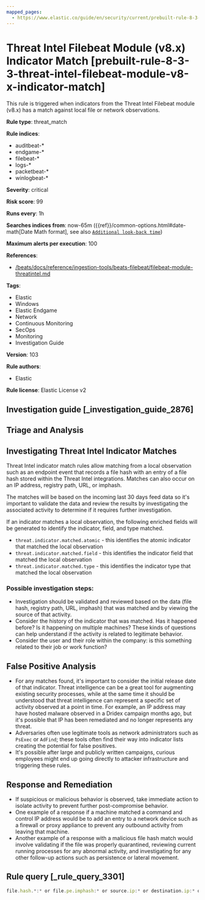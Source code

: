 ```yaml
---
mapped_pages:
  - https://www.elastic.co/guide/en/security/current/prebuilt-rule-8-3-3-threat-intel-filebeat-module-v8-x-indicator-match.html
---
```


# Threat Intel Filebeat Module (v8.x) Indicator Match [prebuilt-rule-8-3-3-threat-intel-filebeat-module-v8-x-indicator-match]

This rule is triggered when indicators from the Threat Intel Filebeat module (v8.x) has a match against local file or network observations.

**Rule type**: threat_match

**Rule indices**:

* auditbeat-*
* endgame-*
* filebeat-*
* logs-*
* packetbeat-*
* winlogbeat-*

**Severity**: critical

**Risk score**: 99

**Runs every**: 1h

**Searches indices from**: now-65m ({{ref}}/common-options.html#date-math[Date Math format], see also [`Additional look-back time`](docs-content://solutions/security/detect-and-alert/create-detection-rule.md#rule-schedule))

**Maximum alerts per execution**: 100

**References**:

* [/beats/docs/reference/ingestion-tools/beats-filebeat/filebeat-module-threatintel.md](beats://docs/reference/filebeat/filebeat-module-threatintel.md)

**Tags**:

* Elastic
* Windows
* Elastic Endgame
* Network
* Continuous Monitoring
* SecOps
* Monitoring
* Investigation Guide

**Version**: 103

**Rule authors**:

* Elastic

**Rule license**: Elastic License v2

## Investigation guide [_investigation_guide_2876]

## Triage and Analysis

## Investigating Threat Intel Indicator Matches

Threat Intel indicator match rules allow matching from a local observation such as an endpoint event that records a file hash with an entry of a file hash stored within the Threat Intel integrations. Matches can also occur on an IP address, registry path, URL, or imphash.

The matches will be based on the incoming last 30 days feed data so it's important to validate the data and review the results by investigating the associated activity to determine if it requires further investigation.

If an indicator matches a local observation, the following enriched fields will be generated to identify the indicator, field, and type matched.

- `threat.indicator.matched.atomic` - this identifies the atomic indicator that matched the local observation
- `threat.indicator.matched.field` - this identifies the indicator field that matched the local observation
- `threat.indicator.matched.type` - this identifies the indicator type that matched the local observation

### Possible investigation steps:
- Investigation should be validated and reviewed based on the data (file hash, registry path, URL, imphash) that was matched and by viewing the source of that activity.
- Consider the history of the indicator that was matched. Has it happened before? Is it happening on multiple machines? These kinds of questions can help understand if the activity is related to legitimate behavior.
- Consider the user and their role within the company: is this something related to their job or work function?

## False Positive Analysis
- For any matches found, it's important to consider the initial release date of that indicator. Threat intelligence can be a great tool for augmenting existing security processes, while at the same time it should be understood that threat intelligence can represent a specific set of activity observed at a point in time. For example, an IP address may have hosted malware observed in a Dridex campaign months ago, but it's possible that IP has been remediated and no longer represents any threat.
- Adversaries often use legitimate tools as network administrators such as `PsExec` or `AdFind`; these tools often find their way into indicator lists creating the potential for false positives.
- It's possible after large and publicly written campaigns, curious employees might end up going directly to attacker infrastructure and triggering these rules.

## Response and Remediation
- If suspicious or malicious behavior is observed, take immediate action to isolate activity to prevent further post-compromise behavior.
- One example of a response if a machine matched a command and control IP address would be to add an entry to a network device such as a firewall or proxy appliance to prevent any outbound activity from leaving that machine.
- Another example of a response with a malicious file hash match would involve validating if the file was properly quarantined, reviewing current running processes for any abnormal activity, and investigating for any other follow-up actions such as persistence or lateral movement.

## Rule query [_rule_query_3301]

```js
file.hash.*:* or file.pe.imphash:* or source.ip:* or destination.ip:* or url.full:* or registry.path:*
```


